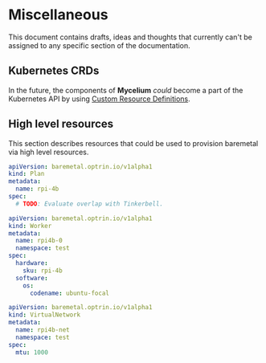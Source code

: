 # Miscellaneous

This document contains drafts, ideas and thoughts that currently can't be assigned to any specific section of the documentation.

## Kubernetes CRDs

In the future, the components of **Mycelium** _could_ become a part of the Kubernetes API by using [Custom Resource Definitions](https://kubernetes.io/docs/tasks/extend-kubernetes/custom-resources/custom-resource-definitions/).

## High level resources

This section describes resources that could be used to provision baremetal via high level resources.

```yaml
apiVersion: baremetal.optrin.io/v1alpha1
kind: Plan
metadata:
  name: rpi-4b
spec:
  # TODO: Evaluate overlap with Tinkerbell.
```

```yaml
apiVersion: baremetal.optrin.io/v1alpha1
kind: Worker
metadata:
  name: rpi4b-0
  namespace: test
spec:
  hardware:
    sku: rpi-4b
  software:
    os:
      codename: ubuntu-focal
```

```yaml
apiVersion: baremetal.optrin.io/v1alpha1
kind: VirtualNetwork
metadata:
  name: rpi4b-net
  namespace: test
spec:
  mtu: 1000
```
